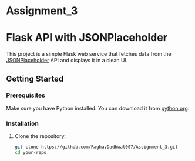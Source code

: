 # Assignment_3

# Flask API with JSONPlaceholder

This project is a simple Flask web service that fetches data from the [JSONPlaceholder](https://jsonplaceholder.typicode.com/) API and displays it in a clean UI.

## Getting Started

### Prerequisites

Make sure you have Python installed. You can download it from [python.org](https://www.python.org/downloads/).

### Installation

1. Clone the repository:

   ```bash
   git clone https://github.com/RaghavDadhwal007/Assignment_3.git
   cd your-repo
   ```
